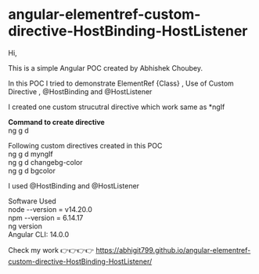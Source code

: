 # angular-elementref-custom-directive-HostBinding-HostListener


Hi, <br/>

This is a simple Angular POC created by Abhishek Choubey. <br/>

In this POC I tried to demonstrate ElementRef {Class} , Use of Custom Directive , @HostBinding and @HostListener <br/>

I created one custom strucutral directive which work same as *ngIf  <br/>

<b> Command to create directive </b> <br/>
ng g d <directive-name>  <br/>

Following custom directives created in this POC <br/>
ng g d myngIf <br/>
ng g d changebg-color  <br/>
ng g d bgcolor  <br/>

I used  @HostBinding and @HostListener <br/>

Software Used <br/>
node --version = v14.20.0 <br/>
npm --version = 6.14.17 <br/>
ng version <br/>
Angular CLI: 14.0.0 <br/>

Check my work 👉👉👉👉 https://abhigit799.github.io/angular-elementref-custom-directive-HostBinding-HostListener/


<br/>
